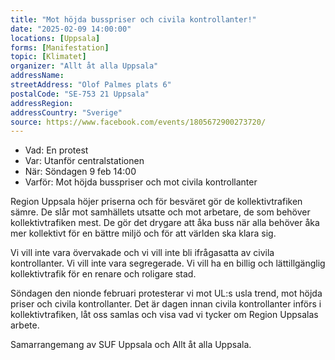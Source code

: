 ```yaml
---
title: "Mot höjda busspriser och civila kontrollanter!"
date: "2025-02-09 14:00:00"
locations: [Uppsala]
forms: [Manifestation]
topic: [Klimatet]
organizer: "Allt åt alla Uppsala"
addressName: 
streetAddress: "Olof Palmes plats 6"
postalCode: "SE-753 21 Uppsala"
addressRegion:
addressCountry: "Sverige"
source: https://www.facebook.com/events/1805672900273720/
---
```

- Vad: En protest
- Var: Utanför centralstationen
- När: Söndagen 9 feb 14:00
- Varför: Mot höjda busspriser och mot civila kontrollanter

Region Uppsala höjer priserna och för besväret gör de kollektivtrafiken sämre. De slår mot samhällets utsatte och mot arbetare, de som behöver kollektivtrafiken mest. De gör det drygare att åka buss när alla behöver åka mer kollektivt för en bättre miljö och för att världen ska klara sig.

Vi vill inte vara övervakade och vi vill inte bli ifrågasatta av civila kontrollanter. Vi vill inte vara segregerade. Vi vill ha en billig och lättillgänglig kollektivtrafik för en renare och roligare stad.

Söndagen den nionde februari protesterar vi mot UL:s usla trend, mot höjda priser och civila kontrollanter. Det är dagen innan civila kontrollanter införs i kollektivtrafiken, låt oss samlas och visa vad vi tycker om Region Uppsalas arbete.

Samarrangemang av SUF Uppsala och Allt åt alla Uppsala.
